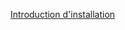 [Introduction d'installation](https://code.google.com/p/interface-utilisateur-domotique-zibase/wiki/ArticlesIntroInstall)